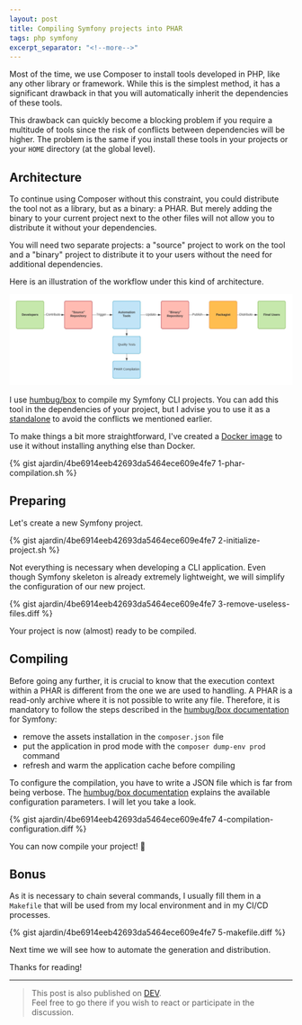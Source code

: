 ```yaml
---
layout: post
title: Compiling Symfony projects into PHAR
tags: php symfony
excerpt_separator: "<!--more-->"
---
```


Most of the time, we use Composer to install tools developed in PHP, like any other library or framework. While this is
the simplest method, it has a significant drawback in that you will automatically inherit the dependencies of these
tools.

<!--more-->

This drawback can quickly become a blocking problem if you require a multitude of tools since the risk of conflicts
between dependencies will be higher. The problem is the same if you install these tools in your projects or your `HOME`
directory (at the global level).

Architecture
------------
To continue using Composer without this constraint, you could distribute the tool not as a library, but as a binary:
a PHAR. But merely adding the binary to your current project next to the other files will not allow you to distribute
it without your dependencies.

You will need two separate projects: a "source" project to work on the tool and a "binary" project to distribute it to
your users without the need for additional dependencies.

Here is an illustration of the workflow under this kind of architecture.

![PHAR Architecture][1]

I use [humbug/box][2] to compile my Symfony CLI projects. You can add this tool in the dependencies of your project,
but I advise you to use it as a [standalone][3] to avoid the conflicts we mentioned earlier.

To make things a bit more straightforward, I've created a [Docker image][4] to use it without installing anything else
than Docker.

{% gist ajardin/4be6914eeb42693da5464ece609e4fe7 1-phar-compilation.sh %}

Preparing
---------
Let's create a new Symfony project.

{% gist ajardin/4be6914eeb42693da5464ece609e4fe7 2-initialize-project.sh %}

Not everything is necessary when developing a CLI application. Even though Symfony skeleton is already extremely
lightweight, we will simplify the configuration of our new project.

{% gist ajardin/4be6914eeb42693da5464ece609e4fe7 3-remove-useless-files.diff %}

Your project is now (almost) ready to be compiled.

Compiling
---------
Before going any further, it is crucial to know that the execution context within a PHAR is different from the one we
are used to handling. A PHAR is a read-only archive where it is not possible to write any file. Therefore, it is
mandatory to follow the steps described in the [humbug/box documentation][5] for Symfony:
* remove the assets installation in the `composer.json` file
* put the application in prod mode with the `composer dump-env prod` command
* refresh and warm the application cache before compiling

To configure the compilation, you have to write a JSON file which is far from being verbose. The
[humbug/box documentation][6] explains the available configuration parameters. I will let you take a look.

{% gist ajardin/4be6914eeb42693da5464ece609e4fe7 4-compilation-configuration.diff %}

You can now compile your project! 🚀

Bonus
-----
As it is necessary to chain several commands, I usually fill them in a `Makefile` that will be used from my local
environment and in my CI/CD processes.

{% gist ajardin/4be6914eeb42693da5464ece609e4fe7 5-makefile.diff %}

Next time we will see how to automate the generation and distribution.

Thanks for reading!

-------------------

> This post is also published on [DEV][7].  
> Feel free to go there if you wish to react or participate in the discussion.

<!-- Resources -->
[1]: /public/img/phar-workflow.jpeg
[2]: https://github.com/humbug/box
[3]: https://github.com/humbug/box/blob/master/doc/installation.md#phar
[4]: https://github.com/ajardin/docker-images/tree/master/common/humbug-box
[5]: https://github.com/humbug/box/blob/master/doc/symfony.md#symfony-support
[6]: https://github.com/humbug/box/blob/master/doc/configuration.md#configuration
[7]: https://dev.to/ajardin/compiling-symfony-projects-into-phar-26df
